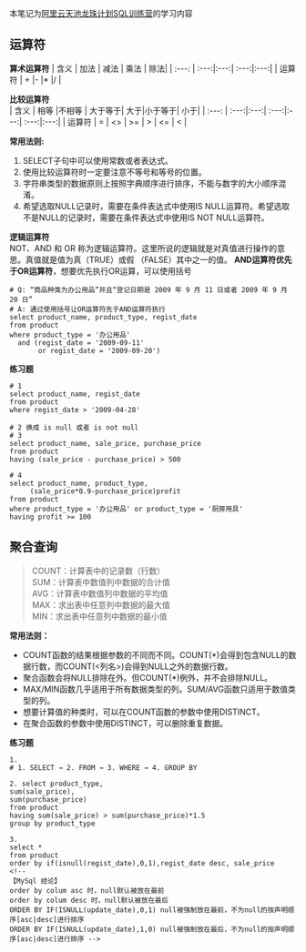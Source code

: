 本笔记为[阿里云天池龙珠计划SQL训练营](https://tianchi.aliyun.com/specials/promotion/aicampsql)的学习内容

## 运算符
**算术运算符**
| 含义   | 加法 | 减法 | 乘法 | 除法|
| :---: | :---:|:---:| :---:|:---:|
| 运算符 | +    |-    |*    |/    |  

**比较运算符**  
| 含义   | 相等 |不相等 | 大于等于| 大于|小于等于| 小于|
| :---: | :---:|:---:| :---:|:---:| :---:|:---:|
| 运算符 | =   | <>    |  >=  | >   | <=  | <   |  

**常用法则:**  
1. SELECT子句中可以使用常数或者表达式。  
2. 使用比较运算符时一定要注意不等号和等号的位置。  
3. 字符串类型的数据原则上按照字典顺序进行排序，不能与数字的大小顺序混淆。  
4. 希望选取NULL记录时，需要在条件表达式中使用IS NULL运算符。希望选取不是NULL的记录时，需要在条件表达式中使用IS NOT NULL运算符。  

**逻辑运算符**  
NOT、AND 和 OR 称为逻辑运算符。这里所说的逻辑就是对真值进行操作的意思。真值就是值为真（TRUE）或假 （FALSE）其中之一的值。
**AND运算符优先于OR运算符**，想要优先执行OR运算，可以使用括号
```
# Q: “商品种类为办公用品”并且“登记日期是 2009 年 9 月 11 日或者 2009 年 9 月 20 日”
# A: 通过使用括号让OR运算符先于AND运算符执行
select product_name, product_type, regist_date
from product
where product_type = '办公用品'
  and (regist_date = '2009-09-11'
       or regist_date = '2009-09-20')
```
**练习题**
```
# 1
select product_name, regist_date
from product
where regist_date > '2009-04-28'

# 2 换成 is null 或者 is not null
# 3
select product_name, sale_price, purchase_price
from product
having (sale_price - purchase_price) > 500

# 4
select product_name, product_type,
     (sale_price*0.9-purchase_price)profit
from product
where product_type = '办公用品' or product_type = '厨房用具'
having profit >= 100
```

## 聚合查询
> COUNT：计算表中的记录数（行数）  
> SUM：计算表中数值列中数据的合计值  
> AVG：计算表中数值列中数据的平均值  
> MAX：求出表中任意列中数据的最大值  
> MIN：求出表中任意列中数据的最小值  

**常用法则：**  
- COUNT函数的结果根据参数的不同而不同。COUNT(*)会得到包含NULL的数据行数，而COUNT(<列名>)会得到NULL之外的数据行数。  
- 聚合函数会将NULL排除在外。但COUNT(*)例外，并不会排除NULL。  
- MAX/MIN函数几乎适用于所有数据类型的列。SUM/AVG函数只适用于数值类型的列。  
- 想要计算值的种类时，可以在COUNT函数的参数中使用DISTINCT。  
- 在聚合函数的参数中使用DISTINCT，可以删除重复数据。  

**练习题**
```
1.
# 1. SELECT → 2. FROM → 3. WHERE → 4. GROUP BY

2. select product_type,
sum(sale_price),
sum(purchase_price)
from product
having sum(sale_price) > sum(purchase_price)*1.5
group by product_type

3.
select *
from product
order by if(isnull(regist_date),0,1),regist_date desc, sale_price
<!-- 
【MySql 结论】
order by colum asc 时，null默认被放在最前
order by colum desc 时，null默认被放在最后
ORDER BY IF(ISNULL(update_date),0,1) null被强制放在最前，不为null的按声明顺序[asc|desc]进行排序
ORDER BY IF(ISNULL(update_date),1,0) null被强制放在最后，不为null的按声明顺序[asc|desc]进行排序 -->
```















